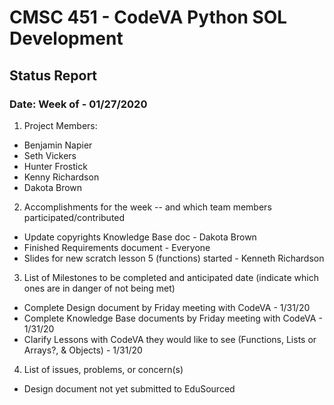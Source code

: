 # CMSC 451 - CodeVA Python SOL Development
## Status Report
### Date: Week of - 01/27/2020
1. Project Members:
  * Benjamin Napier
  * Seth Vickers
  * Hunter Frostick
  * Kenny Richardson
  * Dakota Brown
2. Accomplishments for the week -- and which team members participated/contributed
  * Update copyrights Knowledge Base doc - Dakota Brown
  * Finished Requirements document - Everyone
  * Slides for new scratch lesson 5 (functions) started - Kenneth Richardson
3. List of Milestones to be completed and anticipated date (indicate which ones are in danger of not being met)
  * Complete Design document by Friday meeting with CodeVA - 1/31/20
  * Complete Knowledge Base documents by Friday meeting with CodeVA - 1/31/20
  * Clarify Lessons with CodeVA they would like to see (Functions, Lists or Arrays?, & Objects) - 1/31/20
4. List of issues, problems, or concern(s)
  * Design document not yet submitted to EduSourced
